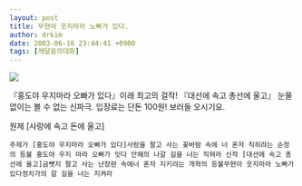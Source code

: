 ```yaml
---
layout: post
title: 무현아 웃지마라 노빠가 있다.
author: drkim
date: 2003-06-16 23:44:41 +0900
tags: [깨달음의대화]
---
```

![](http://drkimz.com/technote/board/private/upimg/1055776103.JPG)

『홍도야 우지마라 오빠가 있다』이래 최고의 걸작! 『대선에 속고 총선에 울고』 눈물 없이는 볼 수 없는 신파극. 입장료는 단돈 100원! 보러들 오시기요.


  원제 [사랑에 속고 돈에 울고] 
  
  
    주제가 [홍도야 우지마라 오빠가 있다]사랑을 팔고 사는 꽃바람 속에 너 혼자 직히랴는 순정의 등불 홍도야 우지 마라 오빠가 잇다 안해의 나갈 길을 너는 직혀라 신작 [대선에 속고 총선에 울고]금뺏지 팔고 사는 난장판 속에너 혼자 지키랴는 개혁의 등불무현아 웃지마라 노빠가 있다정치가의 갈 길을 너는 지켜라
  
